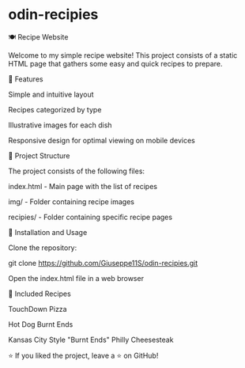 
# odin-recipies
🍽 Recipe Website

Welcome to my simple recipe website! This project consists of a static HTML page that gathers some easy and quick recipes to prepare.

🌟 Features

Simple and intuitive layout

Recipes categorized by type

Illustrative images for each dish

Responsive design for optimal viewing on mobile devices

📂 Project Structure

The project consists of the following files:

index.html - Main page with the list of recipes

img/ - Folder containing recipe images

recipies/ - Folder containing specific recipe pages

🚀 Installation and Usage

Clone the repository:

git clone https://github.com/Giuseppe11S/odin-recipies.git

Open the index.html file in a web browser


📖 Included Recipes

TouchDown Pizza

Hot Dog Burnt Ends

Kansas City Style "Burnt Ends" Philly Cheesesteak

⭐ If you liked the project, leave a ⭐ on GitHub!


